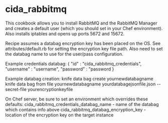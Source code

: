 # cida_rabbitmq

This cookbook allows you to install RabbitMQ and the RabbitMQ Manager and creates a default user (which you should set in your Chef environment). Also installs iptables and opens up ports 5672 and 15672.

Recipe assumes a databag encryption key has been placed on the OS. See attributes/default.rb for setting the encryption key file path. Also need to set the databag name to use for the user/pass configuration.

Example credentials databag:
{
	"id" : "cida_rabbitmq_credentials",
	"username" : "username",
	"password" : "password
}

Example databag creation:
knife data bag create yournewdatabagname
knife data bag from file yournewdatabagname yourdatabagejsonfile.json --secret-file yourencryptionkeyfile

On Chef server, be sure to set an environment which overrides these defaults:
cida_rabbitmq_credentials_databag_name - name of the databag which contains info above
cida_rabbitmq_databag_encryption_key - location of the encryption key on the target instance
